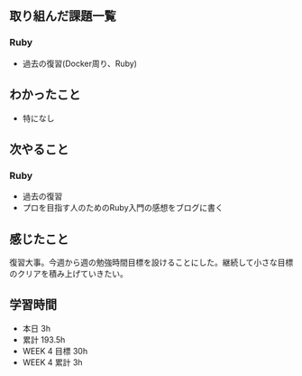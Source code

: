 ## 取り組んだ課題一覧 
 ### Ruby 
 - 過去の復習(Docker周り、Ruby)

 ## わかったこと 
 - 特になし

 ## 次やること 
 ### Ruby 
 - 過去の復習
 - プロを目指す人のためのRuby入門の感想をブログに書く

 ## 感じたこと 
復習大事。今週から週の勉強時間目標を設けることにした。継続して小さな目標のクリアを積み上げていきたい。

 ## 学習時間 
 - 本日 3h 
 - 累計 193.5h 
 - WEEK 4 目標 30h 
 - WEEK 4 累計 3h
